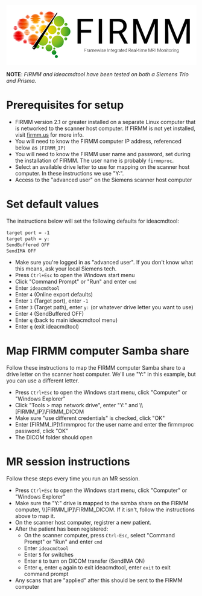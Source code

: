 ![Logo](img/FirmmLogo.png)

**NOTE**: *FIRMM and ideacmdtool have been tested on both a Siemens Trio and Prisma.*

# Prerequisites for setup

* FIRMM version 2.1 or greater installed on a separate Linux computer that is networked to the scanner host computer. If FIRMM is not yet installed, visit [firmm.us](http://firmm.us) for more info.
* You will need to know the FIRMM computer IP address, referenced below as `[FIRMM_IP]`
* You will need to know the FIRMM user name and password, set during the installation of FIRMM. The user name is probably `firmmproc`.
* Select an available drive letter to use for mapping on the scanner host computer. In these instructions we use "Y:".
* Access to the "advanced user" on the Siemens scanner host computer

# Set default values

The instructions below will set the following defaults for ideacmdtool:

```
target port = -1
target path = y:
SendBuffered OFF
SendIMA OFF
```

* Make sure you're logged in as "advanced user". If you don't know what this means, ask your local Siemens tech.
* Press `Ctrl+Esc` to open the Windows start menu
* Click "Command Prompt" or "Run" and enter `cmd`
* Enter `ideacmdtool`
* Enter `4` (Online export defaults)
* Enter `1` (Target port), enter `-1`
* Enter `3` (Target path), enter `y:` (or whatever drive letter you want to use)
* Enter `4` (SendBuffered OFF)
* Enter `q` (back to main ideacmdtool menu)
* Enter `q` (exit ideacmdtool)

# Map FIRMM computer Samba share

Follow these instructions to map the FIRMM computer Samba share to a drive letter on the scanner host computer. We'll use "Y:" in this example, but you can use a different letter.

* Press `Ctrl+Esc` to open the Windows start menu, click "Computer" or "Windows Explorer"
* Click "Tools > map network drive", enter "Y:" and \\\\[FIRMM_IP]\\FIRMM_DICOM
* Make sure "use different credentials" is checked, click "OK"
* Enter [FIRMM_IP]\\firmmproc for the user name and enter the firmmproc password, click "OK"
* The DICOM folder should open

<div class="page-break"></div>

# MR session instructions

Follow these steps every time you run an MR session.

* Press `Ctrl+Esc` to open the Windows start menu, click "Computer" or "Windows Explorer"
* Make sure the "Y:" drive is mapped to the samba share on the FIRMM computer, \\\\[FIRMM_IP]\\FIRMM_DICOM. If it isn't, follow the instructions above to map it.
* On the scanner host computer, registrer a new patient.
* After the patient has been registered:
    - On the scanner computer, press `Ctrl-Esc`, select "Command Prompt" or "Run" and enter `cmd`
    - Enter `ideacmdtool`
    - Enter `5` for switches
    - Enter `8` to turn on DICOM transfer (SendIMA ON)
    - Enter `q`, enter `q` again to exit ideacmdtool, enter `exit` to exit command prompt
* Any scans that are "applied" after this should be sent to the FIRMM computer

